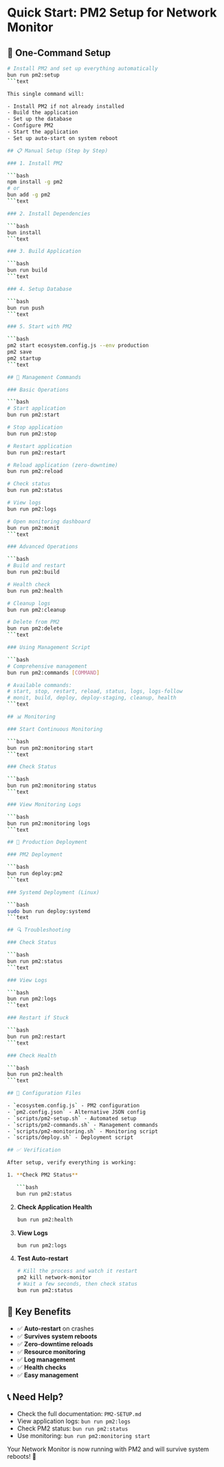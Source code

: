 # Quick Start: PM2 Setup for Network Monitor

## 🚀 One-Command Setup

```bash
# Install PM2 and set up everything automatically
bun run pm2:setup
```text

This single command will:

- Install PM2 if not already installed
- Build the application
- Set up the database
- Configure PM2
- Start the application
- Set up auto-start on system reboot

## 📋 Manual Setup (Step by Step)

### 1. Install PM2

```bash
npm install -g pm2
# or
bun add -g pm2
```text

### 2. Install Dependencies

```bash
bun install
```text

### 3. Build Application

```bash
bun run build
```text

### 4. Setup Database

```bash
bun run push
```text

### 5. Start with PM2

```bash
pm2 start ecosystem.config.js --env production
pm2 save
pm2 startup
```text

## 🔧 Management Commands

### Basic Operations

```bash
# Start application
bun run pm2:start

# Stop application
bun run pm2:stop

# Restart application
bun run pm2:restart

# Reload application (zero-downtime)
bun run pm2:reload

# Check status
bun run pm2:status

# View logs
bun run pm2:logs

# Open monitoring dashboard
bun run pm2:monit
```text

### Advanced Operations

```bash
# Build and restart
bun run pm2:build

# Health check
bun run pm2:health

# Cleanup logs
bun run pm2:cleanup

# Delete from PM2
bun run pm2:delete
```text

### Using Management Script

```bash
# Comprehensive management
bun run pm2:commands [COMMAND]

# Available commands:
# start, stop, restart, reload, status, logs, logs-follow
# monit, build, deploy, deploy-staging, cleanup, health
```text

## 📊 Monitoring

### Start Continuous Monitoring

```bash
bun run pm2:monitoring start
```text

### Check Status

```bash
bun run pm2:monitoring status
```text

### View Monitoring Logs

```bash
bun run pm2:monitoring logs
```text

## 🚀 Production Deployment

### PM2 Deployment

```bash
bun run deploy:pm2
```text

### Systemd Deployment (Linux)

```bash
sudo bun run deploy:systemd
```text

## 🔍 Troubleshooting

### Check Status

```bash
bun run pm2:status
```text

### View Logs

```bash
bun run pm2:logs
```text

### Restart if Stuck

```bash
bun run pm2:restart
```text

### Check Health

```bash
bun run pm2:health
```text

## 📁 Configuration Files

- `ecosystem.config.js` - PM2 configuration
- `pm2.config.json` - Alternative JSON config
- `scripts/pm2-setup.sh` - Automated setup
- `scripts/pm2-commands.sh` - Management commands
- `scripts/pm2-monitoring.sh` - Monitoring script
- `scripts/deploy.sh` - Deployment script

## ✅ Verification

After setup, verify everything is working:

1. **Check PM2 Status**

   ```bash
   bun run pm2:status
   ```

2. **Check Application Health**

   ```bash
   bun run pm2:health
   ```

3. **View Logs**

   ```bash
   bun run pm2:logs
   ```

4. **Test Auto-restart**

   ```bash
   # Kill the process and watch it restart
   pm2 kill network-monitor
   # Wait a few seconds, then check status
   bun run pm2:status
   ```

## 🎯 Key Benefits

- ✅ **Auto-restart** on crashes
- ✅ **Survives system reboots**
- ✅ **Zero-downtime reloads**
- ✅ **Resource monitoring**
- ✅ **Log management**
- ✅ **Health checks**
- ✅ **Easy management**

## 📞 Need Help?

- Check the full documentation: `PM2-SETUP.md`
- View application logs: `bun run pm2:logs`
- Check PM2 status: `bun run pm2:status`
- Use monitoring: `bun run pm2:monitoring start`

Your Network Monitor is now running with PM2 and will survive system reboots! 🎉

